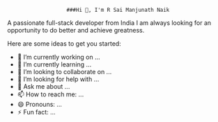                        ###Hi 👋, I'm R Sai Manjunath Naik
  
   A passionate full-stack developer from India
   I am always looking for an opportunity to do better and achieve greatness.


Here are some ideas to get you started:

- 🔭 I’m currently working on ...
- 🌱 I’m currently learning ...
- 👯 I’m looking to collaborate on ...
- 🤔 I’m looking for help with ...
- 💬 Ask me about ...
- 📫 How to reach me: ...
- 😄 Pronouns: ...
- ⚡ Fun fact: ...
